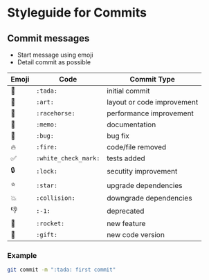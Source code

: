 # Styleguide for Commits

## Commit messages

- Start message using emoji
- Detail commit as possible

Emoji | Code | Commit Type
------------ | ------------- | -------------
:tada: | `:tada:` | initial commit
:art: | `:art:` | layout or code improvement
:racehorse: | `:racehorse:` | performance improvement
:memo: | `:memo:` | documentation
:bug: | `:bug:` | bug fix
:fire: | `:fire:` | code/file removed
:white_check_mark: | `:white_check_mark:` | tests added
:lock: | `:lock:` | secutity improvement
:star: | `:star:` | upgrade dependencies
:collision: | `:collision:` | downgrade dependencies
:-1: | `:-1:` | deprecated
:rocket: | `:rocket:` | new feature
:gift: | `:gift:` | new code version

### Example
```bash
git commit -m ":tada: first commit"
``` 